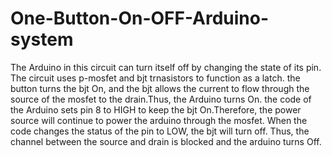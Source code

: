 # One-Button-On-OFF-Arduino-system

The Arduino in this circuit can turn itself off by changing the state of its pin.
The circuit uses p-mosfet and bjt trnasistors to function as a latch.
the button turns the bjt On, and the bjt allows the current to flow through the source of the mosfet to the drain.Thus, the Arduino turns On.
the code of the Arduino sets pin 8 to HIGH to keep the bjt On.Therefore, the power source will continue to power the arduino through the mosfet.
When the code changes the status of the pin to LOW, the bjt will turn off. Thus, the channel between the source and drain is blocked and the arduino turns Off.
